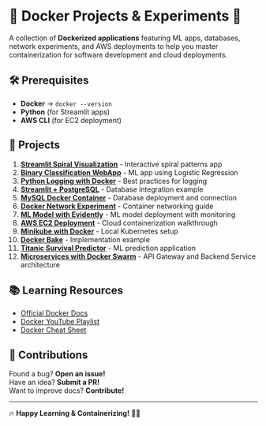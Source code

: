 # 🚀 Docker Projects & Experiments 🐳

A collection of **Dockerized applications** featuring ML apps, databases, network experiments, and AWS deployments to help you master containerization for software development and cloud deployments.

## 🛠 Prerequisites

- **Docker** → `docker --version`
- **Python** (for Streamlit apps)
- **AWS CLI** (for EC2 deployment)

## 🚀 Projects

1. [**Streamlit Spiral Visualization**](https://github.com/vanshchauhan1310/Learn-Docker/tree/main/Exp-1) - Interactive spiral patterns app
2. [**Binary Classification WebApp**](https://github.com/vanshchauhan1310/Learn-Docker/tree/main/Exp-2) - ML app using Logistic Regression
3. [**Python Logging with Docker**](https://github.com/vanshchauhan1310/Learn-Docker/tree/main/Exp-3) - Best practices for logging
4. [**Streamlit + PostgreSQL**](https://github.com/vanshchauhan1310/Learn-Docker/tree/main/Exp-4) - Database integration example
5. [**MySQL Docker Container**](https://github.com/vanshchauhan1310/Learn-Docker/tree/main/Exp-5) - Database deployment and connection
6. [**Docker Network Experiment**](https://github.com/vanshchauhan1310/Learn-Docker/tree/main/Exp-6) - Container networking guide
7. [**ML Model with Evidently**](https://github.com/vanshchauhan1310/Learn-Docker/tree/main/Exp-7) - ML model deployment with monitoring
8. [**AWS EC2 Deployment**](https://github.com/vanshchauhan1310/Learn-Docker/tree/main/Exp-8) - Cloud containerization walkthrough
9. [**Minikube with Docker**](https://github.com/vanshchauhan1310/Learn-Docker/tree/main/Exp-9) - Local Kubernetes setup
10. [**Docker Bake**](https://github.com/vanshchauhan1310/Learn-Docker/tree/main/Exp-10) - Implementation example
11. [**Titanic Survival Predictor**](https://github.com/vanshchauhan1310/Learn-Docker/tree/main/Exp-11) - ML prediction application
12. [**Microservices with Docker Swarm**](https://github.com/vanshchauhan1310/Learn-Docker/tree/main/Exp-12) - API Gateway and Backend Service architecture

## 📚 Learning Resources

- [Official Docker Docs](https://docs.docker.com/)
- [Docker YouTube Playlist](https://www.youtube.com/c/Docker)
- [Docker Cheat Sheet](https://dockerlabs.collabnix.com/docker/cheatsheet/)

## 🤝 Contributions

Found a bug? **Open an issue!**  
Have an idea? **Submit a PR!**  
Want to improve docs? **Contribute!**

---

🔥 **Happy Learning & Containerizing!** 🐳🚀
